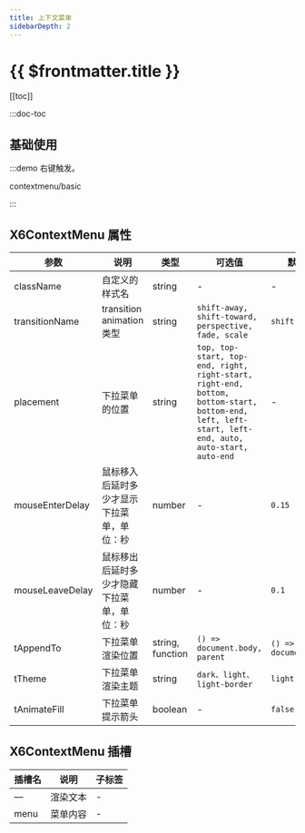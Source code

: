 ```yaml
---
title: 上下文菜单
sidebarDepth: 2
---
```


# {{ $frontmatter.title }}

[[toc]]

:::doc-toc

## 基础使用

:::demo 右键触发。

contextmenu/basic

:::

## X6ContextMenu 属性

| 参数             | 说明                     | 类型                                          | 可选值  | 默认值  |
|------------------|--------------------------|-----------------------------------------------|---------|---------|
| className        | 自定义的样式名           | string                                        | -       | -       |
| transitionName   | transition animation类型 | string                                       | `shift-away, shift-toward, perspective, fade, scale`       | `shift-away` |
| placement        | 下拉菜单的位置           | string                                        | `top, top-start, top-end, right, right-start, right-end, bottom, bottom-start, bottom-end, left, left-start, left-end, auto, auto-start, auto-end`       | -       |
| mouseEnterDelay  | 鼠标移入后延时多少才显示下拉菜单，单位：秒     | number                    | -       | `0.15` |
| mouseLeaveDelay   | 鼠标移出后延时多少才隐藏下拉菜单，单位：秒               | number     | -       | `0.1`       |
| tAppendTo | 下拉菜单渲染位置           | string, function                     | `() => document.body, parent`       | `() => document.body`       |
| tTheme | 下拉菜单渲染主题           | string                     | `dark、light、light-border`       | `light-border`       |
| tAnimateFill | 下拉菜单提示箭头           | boolean                     | -       | `false`       |

## X6ContextMenu 插槽

| 插槽名           | 说明                     | 子标签                                        |
|------------------|--------------------------|-----------------------------------------------|
| —                | 渲染文本                 | -                                             |
| menu             | 菜单内容                 | -                                             |